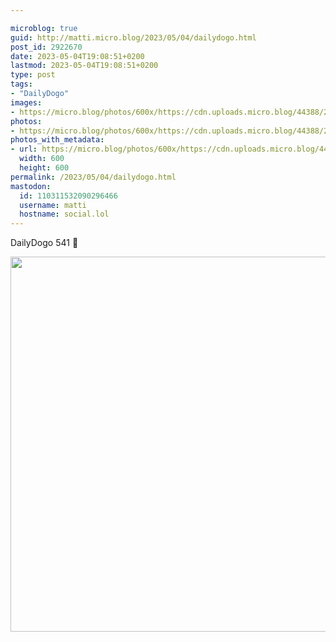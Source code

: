```yaml
---

microblog: true
guid: http://matti.micro.blog/2023/05/04/dailydogo.html
post_id: 2922670
date: 2023-05-04T19:08:51+0200
lastmod: 2023-05-04T19:08:51+0200
type: post
tags:
- "DailyDogo"
images:
- https://micro.blog/photos/600x/https://cdn.uploads.micro.blog/44388/2023/137941241f.jpg
photos:
- https://micro.blog/photos/600x/https://cdn.uploads.micro.blog/44388/2023/137941241f.jpg
photos_with_metadata:
- url: https://micro.blog/photos/600x/https://cdn.uploads.micro.blog/44388/2023/137941241f.jpg
  width: 600
  height: 600
permalink: /2023/05/04/dailydogo.html
mastodon:
  id: 110311532090296466
  username: matti
  hostname: social.lol
---
```

DailyDogo 541 🐶

<img src="/media/uploads/2023/137941241f.jpg" width="600" height="600" alt="" />
